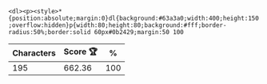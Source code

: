 `<dl><p><style>*{position:absolute;margin:0}dl{background:#63a3a0;width:400;height:150;overflow:hidden}p{width:80;height:80;background:#fff;border-radius:50%;border:solid 60px#0b2429;margin:50 100`

| Characters | Score 🏆 | %   |
| ---------- | -------- | --- |
| 195        | 662.36   | 100 |
